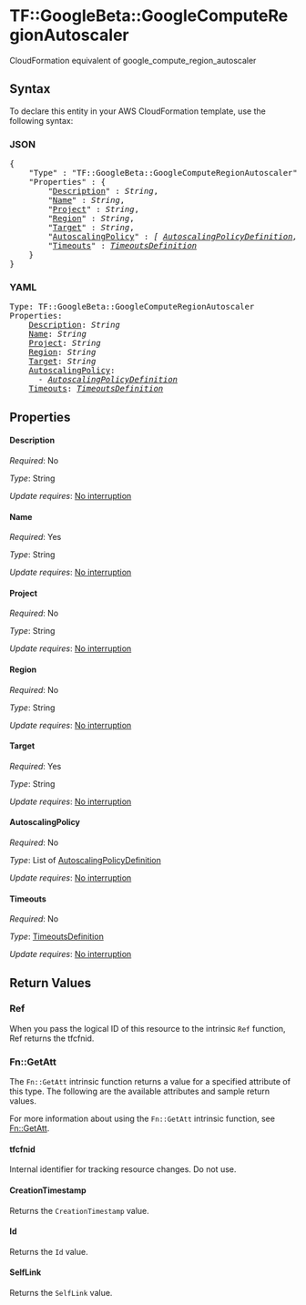 # TF::GoogleBeta::GoogleComputeRegionAutoscaler

CloudFormation equivalent of google_compute_region_autoscaler

## Syntax

To declare this entity in your AWS CloudFormation template, use the following syntax:

### JSON

<pre>
{
    "Type" : "TF::GoogleBeta::GoogleComputeRegionAutoscaler",
    "Properties" : {
        "<a href="#description" title="Description">Description</a>" : <i>String</i>,
        "<a href="#name" title="Name">Name</a>" : <i>String</i>,
        "<a href="#project" title="Project">Project</a>" : <i>String</i>,
        "<a href="#region" title="Region">Region</a>" : <i>String</i>,
        "<a href="#target" title="Target">Target</a>" : <i>String</i>,
        "<a href="#autoscalingpolicy" title="AutoscalingPolicy">AutoscalingPolicy</a>" : <i>[ <a href="autoscalingpolicydefinition.md">AutoscalingPolicyDefinition</a>, ... ]</i>,
        "<a href="#timeouts" title="Timeouts">Timeouts</a>" : <i><a href="timeoutsdefinition.md">TimeoutsDefinition</a></i>
    }
}
</pre>

### YAML

<pre>
Type: TF::GoogleBeta::GoogleComputeRegionAutoscaler
Properties:
    <a href="#description" title="Description">Description</a>: <i>String</i>
    <a href="#name" title="Name">Name</a>: <i>String</i>
    <a href="#project" title="Project">Project</a>: <i>String</i>
    <a href="#region" title="Region">Region</a>: <i>String</i>
    <a href="#target" title="Target">Target</a>: <i>String</i>
    <a href="#autoscalingpolicy" title="AutoscalingPolicy">AutoscalingPolicy</a>: <i>
      - <a href="autoscalingpolicydefinition.md">AutoscalingPolicyDefinition</a></i>
    <a href="#timeouts" title="Timeouts">Timeouts</a>: <i><a href="timeoutsdefinition.md">TimeoutsDefinition</a></i>
</pre>

## Properties

#### Description

_Required_: No

_Type_: String

_Update requires_: [No interruption](https://docs.aws.amazon.com/AWSCloudFormation/latest/UserGuide/using-cfn-updating-stacks-update-behaviors.html#update-no-interrupt)

#### Name

_Required_: Yes

_Type_: String

_Update requires_: [No interruption](https://docs.aws.amazon.com/AWSCloudFormation/latest/UserGuide/using-cfn-updating-stacks-update-behaviors.html#update-no-interrupt)

#### Project

_Required_: No

_Type_: String

_Update requires_: [No interruption](https://docs.aws.amazon.com/AWSCloudFormation/latest/UserGuide/using-cfn-updating-stacks-update-behaviors.html#update-no-interrupt)

#### Region

_Required_: No

_Type_: String

_Update requires_: [No interruption](https://docs.aws.amazon.com/AWSCloudFormation/latest/UserGuide/using-cfn-updating-stacks-update-behaviors.html#update-no-interrupt)

#### Target

_Required_: Yes

_Type_: String

_Update requires_: [No interruption](https://docs.aws.amazon.com/AWSCloudFormation/latest/UserGuide/using-cfn-updating-stacks-update-behaviors.html#update-no-interrupt)

#### AutoscalingPolicy

_Required_: No

_Type_: List of <a href="autoscalingpolicydefinition.md">AutoscalingPolicyDefinition</a>

_Update requires_: [No interruption](https://docs.aws.amazon.com/AWSCloudFormation/latest/UserGuide/using-cfn-updating-stacks-update-behaviors.html#update-no-interrupt)

#### Timeouts

_Required_: No

_Type_: <a href="timeoutsdefinition.md">TimeoutsDefinition</a>

_Update requires_: [No interruption](https://docs.aws.amazon.com/AWSCloudFormation/latest/UserGuide/using-cfn-updating-stacks-update-behaviors.html#update-no-interrupt)

## Return Values

### Ref

When you pass the logical ID of this resource to the intrinsic `Ref` function, Ref returns the tfcfnid.

### Fn::GetAtt

The `Fn::GetAtt` intrinsic function returns a value for a specified attribute of this type. The following are the available attributes and sample return values.

For more information about using the `Fn::GetAtt` intrinsic function, see [Fn::GetAtt](https://docs.aws.amazon.com/AWSCloudFormation/latest/UserGuide/intrinsic-function-reference-getatt.html).

#### tfcfnid

Internal identifier for tracking resource changes. Do not use.

#### CreationTimestamp

Returns the <code>CreationTimestamp</code> value.

#### Id

Returns the <code>Id</code> value.

#### SelfLink

Returns the <code>SelfLink</code> value.

